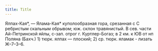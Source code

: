 ```yaml
---
title: Title
---
```


Ялпах-Кая*, — Ялама-Кая* куполообразная гора, срезанная с С ребристым скальным
обрывом; юж. склон травянистый. В сев. части Ай-Петринской яйлы, с-зап. отрог г.
Куртлер-Богаз; в 2 км. к ЮВ от нп Поляна (Бахч.) 1) тюрк. ялпах — плоский; 2)
ср. тюрк. яламак - лизать Ж–7–3–6.

